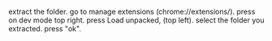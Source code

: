 extract the folder.
go to manage extensions (chrome://extensions/).
press on dev mode top right.
press Load unpacked, (top left).
select the folder you extracted.
press "ok".
